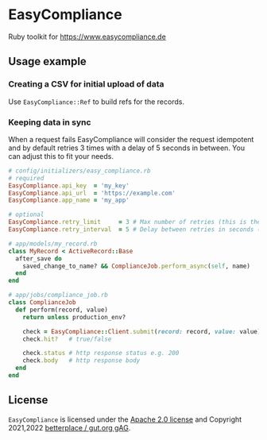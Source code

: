 # EasyCompliance

Ruby toolkit for https://www.easycompliance.de

## Usage example

### Creating a CSV for initial upload of data

Use `EasyCompliance::Ref` to build refs for the records.

### Keeping data in sync
When a request fails EasyCompliance will consider the request idempotent and by default retries 3 times with a delay of 5 seconds in between.
You can adjust this to fit your needs.

```ruby
# config/initializers/easy_compliance.rb
# required
EasyCompliance.api_key  = 'my_key'
EasyCompliance.api_url  = 'https://example.com'
EasyCompliance.app_name = 'my_app'

# optional
EasyCompliance.retry_limit     = 3 # Max number of retries (this is the default)
EasyCompliance.retry_interval  = 5 # Delay between retries in seconds (this is the default)

# app/models/my_record.rb
class MyRecord < ActiveRecord::Base
  after_save do
    saved_change_to_name? && ComplianceJob.perform_async(self, name)
  end
end

# app/jobs/compliance_job.rb
class ComplianceJob
  def perform(record, value)
    return unless production_env?

    check = EasyCompliance::Client.submit(record: record, value: value)
    check.hit?   # true/false

    check.status # http response status e.g. 200
    check.body   # http response body
  end
end
```

## License

`EasyCompliance` is licensed under the [Apache 2.0 license](LICENSE.txt) and
Copyright 2021,2022 [betterplace / gut.org gAG](https://gut.org).

